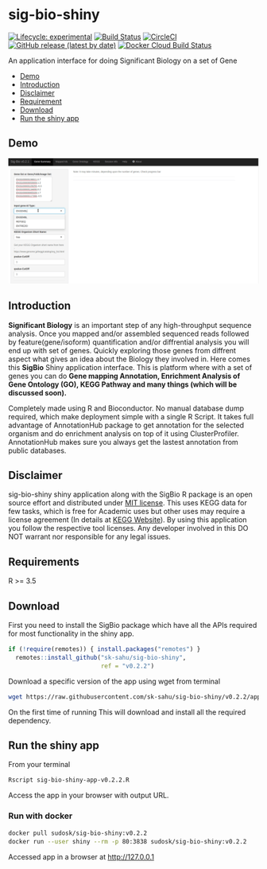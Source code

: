 # sig-bio-shiny

<!-- badges: start -->
  [![Lifecycle: experimental](https://img.shields.io/badge/lifecycle-experimental-orange.svg)](https://www.tidyverse.org/lifecycle/#experimental)
  [![Build Status](https://travis-ci.org/sk-sahu/sig-bio-shiny.svg?branch=master)](https://travis-ci.org/sk-sahu/sig-bio-shiny)
  [![CircleCI](https://circleci.com/gh/sk-sahu/sig-bio-shiny.svg?style=svg)](https://circleci.com/gh/sk-sahu/sig-bio-shiny)
  [![GitHub release (latest by date)](https://img.shields.io/github/v/release/sk-sahu/sig-bio-shiny)](https://github.com/sk-sahu/sig-bio-shiny/releases)
  [![Docker Cloud Build Status](https://img.shields.io/docker/cloud/build/sudosk/sig-bio-shiny)](https://hub.docker.com/repository/docker/sudosk/sig-bio-shiny/builds)
<!-- badges: end -->

An application interface for doing Significant Biology on a set of Gene

* [Demo](#demo)
* [Introduction](#introduction)
* [Disclaimer](#disclaimer)
* [Requirement](#requirements)
* [Download](#download)
* [Run the shiny app](#run-the-shiny-app)

## Demo
![](sigbio-v0.2.1.gif)

## Introduction
**Significant Biology** is an important step of any high-throughput sequence analysis. Once you mapped and/or assembled sequenced reads followed by feature(gene/isoform) quantification and/or diffrential analysis you will end up with set of genes. Quickly exploring those genes from diffrent aspect what gives an idea about the Biology they involved in. Here comes this **SigBio** Shiny application interface. This is platform where with a set of genes you can do **Gene mapping Annotation, Enrichment Analysis of Gene Ontology (GO), KEGG Pathway and many things (which will be discussed soon).**

Completely made using R and Bioconductor. No manual database dump required, which make deployment simple with a single R Script. It takes full advantage of AnnotationHub package to get annotation for the selected organism and do enrichment analysis on top of it using ClusterProfiler.  AnnotationHub makes sure you always get the lastest annotation from public databases. 

## Disclaimer
sig-bio-shiny shiny application along with the SigBio R package is an open source effort and distributed under [MIT license](https://opensource.org/licenses/MIT). This uses KEGG data for few tasks, which is free for Academic uses but other uses may require a license agreement (In details at [KEGG Website](https://www.kegg.jp/kegg/legal.html)). By using this application you follow the respective tool licenses. Any developer involved in this DO NOT warrant nor responsible for any legal issues.

## Requirements
R >= 3.5

## Download
First you need to install the SigBio package which have all the APIs required for most functionality in the shiny app.
```r
if (!require(remotes)) { install.packages("remotes") }
  remotes::install_github("sk-sahu/sig-bio-shiny", 
                          ref = "v0.2.2")
```

Download a specific version of the app using wget from terminal
```bash
wget https://raw.githubusercontent.com/sk-sahu/sig-bio-shiny/v0.2.2/app.R -O sig-bio-shiny-app-v0.2.2.R
```
On the first time of running This will download and install all the required dependency.

## Run the shiny app
From your terminal
```bash
Rscript sig-bio-shiny-app-v0.2.2.R
```
Access the app in your browser with output URL.

### Run with docker
```bash
docker pull sudosk/sig-bio-shiny:v0.2.2
docker run --user shiny --rm -p 80:3838 sudosk/sig-bio-shiny:v0.2.2
```
Accessed app in a browser at http://127.0.0.1
